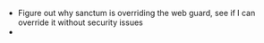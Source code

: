 - Figure out why sanctum is overriding the web guard, see if I can override it without security issues
- 
